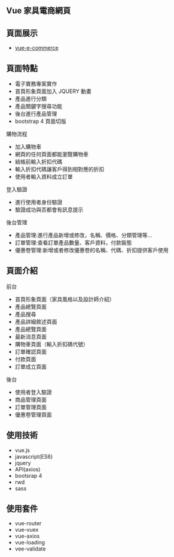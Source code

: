 ## Vue 家具電商網頁
## 頁面展示
* [vue-e-commerce](https://wantzuuuu.github.io/furnitureShopping/#/customer_website/index)
## 頁面特點
* 電子實務專案實作
* 首頁形象頁面加入 JQUERY 動畫
* 產品進行分類
* 產品關鍵字搜尋功能
* 後台進行產品管理
* bootstrap 4 頁面切版

購物流程
  * 加入購物車
  * 網頁的任何頁面都能瀏覽購物車
  * 結帳前輸入折扣代碼
  * 輸入折扣代碼讓客戶得到相對應的折扣
  * 使用者輸入資料成立訂單

登入驗證
  * 進行使用者身份驗證
  * 驗證成功與否都會有訊息提示

後台管理
 * 產品管理:進行產品新增或修改，名稱、價格、分類管理等...
 * 訂單管理:查看訂單產品數量、客戶資料，付款裝態
 * 優惠卷管理:新增或者修改優惠卷的名稱、代碼、折扣提供客戶使用

## 頁面介紹

前台

   * 首頁形象頁面（家具風格以及設計師介紹）
   * 產品總覽頁面
   * 產品搜尋
   * 產品詳細敘述頁面
   * 產品總覽頁面
   * 最新消息頁面
   * 購物車頁面（輸入折扣碼代號）
   * 訂單確認頁面
   * 付款頁面
   * 訂單成立頁面
 
 後台
 
  * 使用者登入驗證
  * 商品管理頁面
  * 訂單管理頁面
  * 優惠卷管理頁面

## 使用技術
  
  * vue.js
  * javascript(ES6)
  * jquery
  * API(axios)
  * bootsrap 4
  * rwd
  * sass
  
## 使用套件
  
  * vue-router
  * vue-vuex
  * vue-axios
  * vue-loading
  * vee-validate
